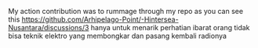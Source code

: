 My action contribution was to rummage through my repo as you can see this https://github.com/Arhipelago-Point/-Hintersea-Nusantara/discussions/3 hanya untuk 
menarik perhatian ibarat orang tidak bisa teknik elektro yang membongkar dan pasang kembali radionya
